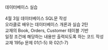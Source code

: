 데이터베이스 실습<br><br>
4월 3일 데이터베이스 SQL문 작성 <br>
오라클로 배우는 데이터베이스 개론과 실습 2탄<br>
교재의 Book, Orders, Customer 테이블 기반<br>
일정 조건에 해당하는 내용만 출력되도록 하는 코드 작성<br>
교재 195p 문제 01(1-5) 와 02(1-7) 
